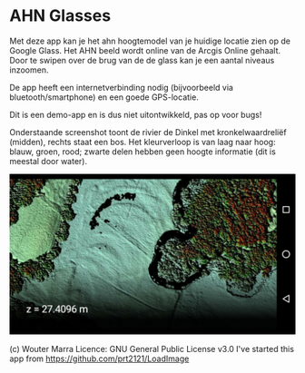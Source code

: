 AHN Glasses
=========

Met deze app kan je het ahn hoogtemodel van je huidige locatie zien op de Google Glass. Het AHN beeld wordt online van de Arcgis Online gehaalt. Door te swipen over de brug van de de glass kan je een aantal niveaus inzoomen. 

De app heeft een internetverbinding nodig (bijvoorbeeld via bluetooth/smartphone) en een goede GPS-locatie.

Dit is een demo-app en is dus niet uitontwikkeld, pas op voor bugs!

Onderstaande screenshot toont de rivier de Dinkel met kronkelwaardreliëf (midden), rechts staat een bos. Het kleurverloop is van laag naar hoog: blauw, groen, rood; zwarte delen hebben geen hoogte informatie (dit is meestal door water).

![Screenshot](https://github.com/woutermarra/ahnglasses/blob/master/screenshot.png)

(c) Wouter Marra
Licence: GNU General Public License v3.0
I've started this app from https://github.com/prt2121/LoadImage